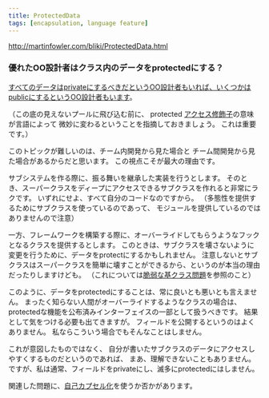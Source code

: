 ```yaml
---
title: ProtectedData
tags: [encapsulation, language feature]
---
```


http://martinfowler.com/bliki/ProtectedData.html

### 優れたOO設計者はクラス内のデータをprotectedにする？

[すべてのデータはprivateにするべきだというOO設計者もいれば、いくつかはpublicにするというOO設計者もいます](http://groups.google.com/groups?threadm=db9bbf31.0303260938.a4bad42%40posting.google.com)。

（この底の見えないプールに飛び込む前に、
protected [アクセス修飾子](/AccessModifier)の意味が言語によって
微妙に変わるということを指摘しておきましょう。
これは重要です。）

このトピックが難しいのは、チーム内開発から見た場合と
チーム間開発から見た場合があるからだと思います。
この視点こそが最大の理由です。

サブシステムを作る際に、振る舞いを継承した実装を行うとします。
そのとき、スーパークラスをディープにアクセスできるサブクラスを作れると非常にラクです。
いずれにせよ、すべて自分のコードなのですから。
（多態性を提供するためにサブクラスを使っているのであって、
モジュールを提供しているのではありませんので注意）

一方、フレームワークを構築する際に、オーバーライドしてもらうようなフックとなるクラスを提供するとします。
このときは、サブクラスを壊さないように変更を行うために、データをprotectにするかもしれません。
注意しないとサブクラスはスーパークラスを簡単に壊すことができるから、というのが本当の理由だったりしますけども。
（これについては[脆弱な基クラス問題](http://www.cas.mcmaster.ca/~emil/publications/fragile/)を参照のこと）

このように、データをprotectedにすることは、常に良いとも悪いとも言えません。
まったく知らない人間がオーバーライドするようなクラスの場合は、
protectedな機能を公布済みインターフェイスの一部として扱うべきです。
結果として気をつける必要も出てきますが。
フィールドを公開するというのはよくありません。
私ならこういう場合でもそんなことはしません。

これが意図したものではなく、
自分が書いたサブクラスのデータにアクセスしやすくするものだというのであれば、
まあ、理解できないこともありません。
ですが、私は通常、フィールドをprivateにし、滅多にprotectedにはしません。

関連した問題に、[自己カプセル化](/SelfEncapsulation)を使うか否かがあります。
